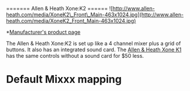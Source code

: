 \======= Allen & Heath Xone:K2 ======
![http://www.allen-heath.com/media/XoneK2\_Front\_Main-463x1024.jpg](http://www.allen-heath.com/media/XoneK2_Front_Main-463x1024.jpg)

\*[Manufacturer's product
page](http://www.allen-heath.com/ahproducts/xonek2/)

The Allen & Heath Xone:K2 is set up like a 4 channel mixer plus a grid
of buttons. It also has an integrated sound card. The [Allen & Heath
Xone K1](Allen%20&%20Heath%20Xone%20K1) has the same controls without a
sound card for $50 less.

# Default Mixxx mapping
